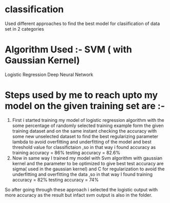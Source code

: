# classification
Used different approaches to find the best model for clasiification of data set in 2 categories

# Algorithm Used :- SVM ( with Gaussian Kernel)
  Logistic Regression
  Deep Neural Network
# Steps used by me to reach upto my model on the given training set are :-
1. First i started training my model of logistic regression algorithm with the some percentage of
 randomly selected training example form the given training dataset and on the same instant
 checking the accuracy with some new unselected dataset to find the best regularizing parameter
 lambda to avoid overfitting and underfitting of the model and best threshold value for
 classifictaion ,so in that way i found accuracy as
 training accuracy = 86%
 testing accuracy = 82.6%
2. Now in same way I trained my model with Svm algorithm with gaussian kernel and the
 parameter to be optimized to give best test accuracy are sigma( used in the gaussian kernel)
 and C for regularization to avoid the underfitting and overfitting the data ,so in that way I found
 training accuracy = 82%
 testing accuracy = 74%

So after going through these approach i selected the logistic output with more accuracy as the
result but infact svm output is also in the folder.
